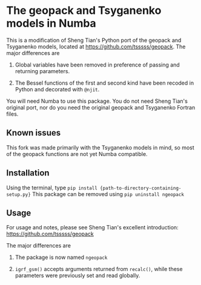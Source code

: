 # The geopack and Tsyganenko models in Numba

This is a modification of Sheng Tian's Python port of the geopack and Tsyganenko models, located at https://github.com/tsssss/geopack. The major differences are

1. Global variables have been removed in preference of passing and returning parameters.

2. The Bessel functions of the first and second kind have been recoded in Python and decorated with `@njit`.

You will need Numba to use this package. You do not need Sheng Tian's original port, nor do you need the original geopack and Tsyganenko Fortran files.

## Known issues
This fork was made primarily with the Tsyganenko models in mind, so most of the geopack functions are not yet Numba compatible.

## Installation
Using the terminal, type `pip install {path-to-directory-containing-setup.py}` This package can be removed using `pip uninstall ngeopack`

## Usage

For usage and notes, please see Sheng Tian's excellent introduction: https://github.com/tsssss/geopack

The major differences are 

1. The package is now named `ngeopack`

2. `igrf_gsm()` accepts arguments returned from `recalc()`, while these parameters were previously set and read globally.
